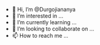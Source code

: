 - 👋 Hi, I’m @Durgojiananya
- 👀 I’m interested in ...
- 🌱 I’m currently learning ...
- 💞️ I’m looking to collaborate on ...
- 📫 How to reach me ...

<!---
Durgojiananya/Durgojiananya is a ✨ special ✨ repository because its `README.md` (this file) appears on your GitHub profile.
You can click the Preview link to take a look at your changes.
--->
